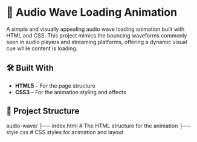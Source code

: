 # 🎵 Audio Wave Loading Animation

A simple and visually appealing audio wave loading animation built with HTML and CSS. This project mimics the bouncing waveforms commonly seen in audio players and streaming platforms, offering a dynamic visual cue while content is loading.


## 🛠️ Built With

- **HTML5** – For the page structure
- **CSS3** – For the animation styling and effects

## 📁 Project Structure

audio-wave/
├── index.html # The HTML structure for the animation
├── style.css # CSS styles for animation and layout